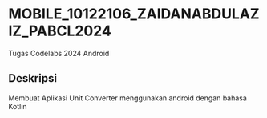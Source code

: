# MOBILE_10122106_ZAIDANABDULAZIZ_PABCL2024
 Tugas Codelabs 2024 Android
## Deskripsi
Membuat Aplikasi Unit Converter menggunakan android dengan bahasa Kotlin
